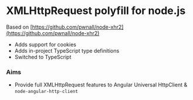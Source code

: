 # XMLHttpRequest polyfill for node.js

Based on [https://github.com/pwnall/node-xhr2](https://github.com/pwnall/node-xhr2)

* Adds support for cookies
* Adds in-project TypeScript type definitions
* Switched to TypeScript

### Aims

* Provide full XMLHttpRequest features to Angular Universal HttpClient &
`node-angular-http-client`
